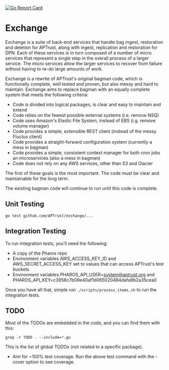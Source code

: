[![Go Report Card](https://goreportcard.com/badge/github.com/APTrust/exchange)](https://goreportcard.com/report/github.com/APTrust/exchange)

# Exchange

Exchange is a suite of back-end services that handle bag ingest, restoration and deletion for APTrust, along with ingest, replication and restoration for DPN. Each of these services is in turn composed of a number of micro services that represent a single step in the overall process of a larger service. The micro services allow the larger services to recover from failure without having to re-do large amounts of work.

Exchange is a rewrite of APTrust's original bagman code, which is functionally complete, well tested and proven, but also messy and hard to maintain. Exchange aims to replace bagman with an equally complete system that meets the following criteria:

* Code is divided into logical packages, is clear and easy to maintain and extend
* Code relies on the fewest possible external systems (i.e. remove NSQ)
* Code uses Amazon's Elastic File System, instead of EBS (i.g. remove volume manager)
* Code provides a simple, extensible REST client (instead of the messy Fluctus client)
* Code provides a straight-forward configuration system (currently a mess in bagman)
* Code provides a simple, consistent context manager for both cron jobs an microservices (also a mess in bagman)
* Code does not rely on any AWS services, other than S3 and Glacier

The first of these goals is the most important. The code must be clear and maintainable for the long term.

The existing bagman code will continue to run until this code is complete.

## Unit Testing

```
go test github.com/APTrust/exchange/...
```

## Integration Testing

To run integration tests, you'll need the following:

- A copy of the Pharos repo
- Environment variables AWS_ACCESS_KEY_ID and AWS_SECRET_ACCESS_KEY set to values that can access APTrust's test buckets
- Environment variables PHAROS_API_USER=system@aptrust.org and PHAROS_API_KEY=c3958c7b09e40af1d065020484dafa9b2a35cea0

Once you have all that, simple run `./scripts/process_items.sh` to run the integration tests.

## TODO

Most of the TODOs are embedded in the code, and you can find them with this:

```
grep -r TODO . --include=*.go
```

This is the list of global TODOs (not related to a specific package).

* Aim for ~100% test coverage. Run the above test command with the -cover option to see coverage.
